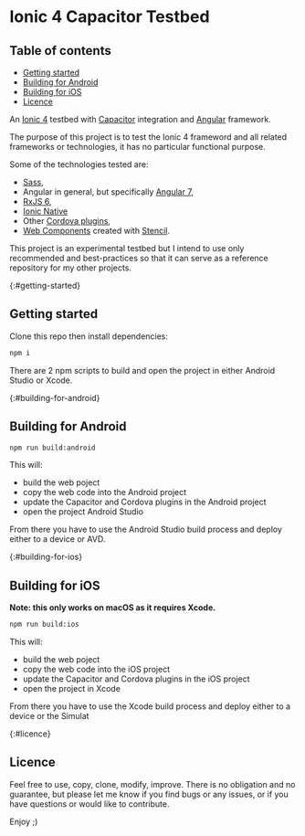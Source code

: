 # Ionic 4 Capacitor Testbed

## Table of contents
- [Getting started](#getting-started)
- [Building for Android](#building-for-android)
- [Building for iOS](#building-for-ios)
- [Licence](#licence)


An [Ionic 4](https://ionicframework.com/docs/) testbed with [Capacitor](https://capacitor.ionicframework.com/) integration and [Angular](https://angular.io/) framework.

The purpose of this project is to test the Ionic 4 frameword and all related frameworks or technologies, it has no particular functional purpose.

Some of the technologies tested are:

- [Sass](http://sass-lang.com/guide),
- Angular in general, but specifically [Angular 7](https://v7.angular.io/docs),
- [RxJS 6](https://rxjs-dev.firebaseapp.com/),
- [Ionic Native](https://ionicframework.com/docs/native/)
- Other [Cordova plugins](https://cordova.apache.org/plugins/),
- [Web Components](https://developer.mozilla.org/en-US/docs/Web/Web_Components) created with [Stencil](https://stenciljs.com/).

This project is an experimental testbed but I intend to use only recommended and best-practices so that it can serve as a reference repository for my other projects.

{:#getting-started}
## Getting started
Clone this repo then install dependencies:
``` bash
npm i
```

There are 2 npm scripts to build and open the project in either Android Studio or Xcode.

{:#building-for-android}
## Building for Android
``` bash
npm run build:android
```

This will:
- build the web poject
- copy the web code into the Android project
- update the Capacitor and Cordova plugins in the Android project
- open the project Android Studio

From there you have to use the Android Studio build process and deploy either to a device or AVD.

{:#building-for-ios}
## Building for iOS

**Note: this only works on macOS as it requires Xcode.**

``` bash
npm run build:ios
```

This will:
- build the web poject
- copy the web code into the iOS project
- update the Capacitor and Cordova plugins in the iOS project
- open the project in Xcode

From there you have to use the Xcode build process and deploy either to a device or the Simulat


{:#licence}
## Licence

Feel free to use, copy, clone, modify, improve. There is no obligation and no guarantee, but please let me know if you find bugs or any issues, or if you have questions or would like to contribute.

Enjoy ;)